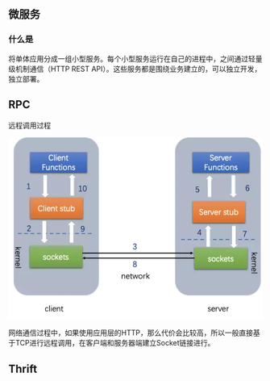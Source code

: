 

## 微服务

### 什么是

将单体应用分成一组小型服务。每个小型服务运行在自己的进程中，之间通过轻量级机制通信（HTTP REST API）。这些服务都是围绕业务建立的，可以独立开发，独立部署。



## RPC

远程调用过程

![img](微服务.assets/7632302-ca0ba3118f4ef4fb.png)



网络通信过程中，如果使用应用层的HTTP，那么代价会比较高，所以一般直接基于TCP进行远程调用，在客户端和服务器端建立Socket链接进行。







## Thrift







